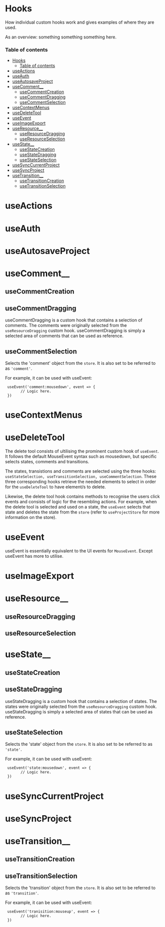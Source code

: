 # Hooks

How individual custom hooks work and gives examples of where they are used.

As an overview: something something something here.

### Table of contents

- [Hooks](#hooks)
    - [Table of contents](#table-of-contents)
- [useActions](#useactions)
- [useAuth](#useauth)
- [useAutosaveProject](#useautosaveproject)
- [useComment__](#usecomment__)
  - [useCommentCreation](#usecommentcreation)
  - [useCommentDragging](#usecommentdragging)
  - [useCommentSelection](#usecommentselection)
- [useContextMenus](#usecontextmenus)
- [useDeleteTool](#usedeletetool)
- [useEvent](#useevent)
- [useImageExport](#useimageexport)
- [useResource__](#useresource__)
  - [useResourceDragging](#useresourcedragging)
  - [useResourceSelection](#useresourceselection)
- [useState__](#usestate__)
  - [useStateCreation](#usestatecreation)
  - [useStateDragging](#usestatedragging)
  - [useStateSelection](#usestateselection)
- [useSyncCurrentProject](#usesynccurrentproject)
- [useSyncProject](#usesyncproject)
- [useTransition__](#usetransition__)
  - [useTransitionCreation](#usetransitioncreation)
  - [useTransitionSelection](#usetransitionselection)

# useActions



# useAuth


# useAutosaveProject


# useComment__

## useCommentCreation

## useCommentDragging
useCommentDragging is a custom hook that contains a selection of comments. The comments were originally selected from the ``useResourceDragging`` custom hook. useCommentDragging is simply a selected area of comments that can be used as reference. 

## useCommentSelection

Selects the 'comment' object from the  ``store``. It is also set to be referred to as ``'comment'``. 

For example, it can be used with useEvent:

```
 useEvent('comment:mousedown', event => {
       // Logic here.
 })
```

# useContextMenus


# useDeleteTool
The delete tool consists of ultilising the prominent custom hook of ``useEvent``. It follows the default MouseEvent syntax such as 
mousedown, but specific selects states, comments and transitions.

The states, transistions and comments are selected using the three hooks: ``useStateSelection, useTransitionSelection, useCommentSelection``.
These three corresponding hooks retrieve the needed elements to select in order for the ``useDeleteTool`` to have element/s to delete. 

Likewise, the delete tool hook contains methods to recognise the users click events and consists of logic for the resembling actions. For example, when the delete tool is selected and used on a state, the ``useEvent`` selects that state and deletes the state from the ``store`` (refer to ``useProjectStore``  for more information on the store). 

# useEvent

useEvent is essentially equivalent to the UI events for ``MouseEvent``. Except useEvent has more to utilise. 

# useImageExport


# useResource__

## useResourceDragging

## useResourceSelection


# useState__

## useStateCreation

## useStateDragging
useStateDragging is a custom hook that contains a selection of states. The states were originally selected from the ``useResourceDragging`` custom hook. useStateDragging is simply a selected  area of states that can be used as reference. 

## useStateSelection

Selects the 'state' object from the  ``store``. It is also set to be referred to as ``'state'``. 

For example, it can be used with useEvent:

```
 useEvent('state:mousedown', event => {
       // Logic here.
 })
```

# useSyncCurrentProject


# useSyncProject


# useTransition__
## useTransitionCreation
## useTransitionSelection

Selects the 'transition' object from the  ``store``. It is also set to be referred to as ``'transition'``. 

For example, it can be used with useEvent:

```
 useEvent('tranisition:mouseup', event => {
       // Logic here.
 })
```
